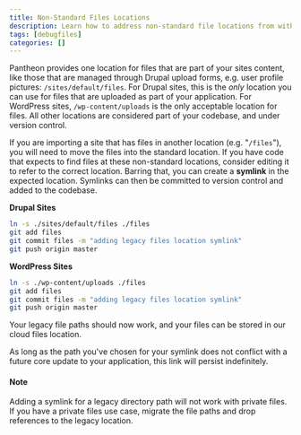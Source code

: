 ```yaml
---
title: Non-Standard Files Locations
description: Learn how to address non-standard file locations from within the Pantheon filesystem.
tags: [debugfiles]
categories: []
---
```

Pantheon provides one location for files that are part of your sites content, like those that are managed through Drupal upload forms, e.g. user profile pictures: `/sites/default/files`. For Drupal sites, this is the *only* location you can use for files that are uploaded as part of your application. For WordPress sites, `/wp-content/uploads` is the only acceptable location for files. All other locations are considered part of your codebase, and under version control.

If you are importing a site that has files in another location (e.g. "`/files`"), you will need to move the files into the standard location. If you have code that expects to find files at these non-standard locations, consider editing it to refer to the correct location. Barring that, you can create a **symlink** in the expected location. Symlinks can then be committed to version control and added to the codebase.

**Drupal Sites**
```bash
ln -s ./sites/default/files ./files
git add files
git commit files -m "adding legacy files location symlink"
git push origin master
```
**WordPress Sites**
```bash
ln -s ./wp-content/uploads ./files
git add files
git commit files -m "adding legacy files location symlink"
git push origin master
```

Your legacy file paths should now work, and your files can be stored in our cloud files location.

As long as the path you've chosen for your symlink does not conflict with a future core update to your application, this link will persist indefinitely.

<div class="alert alert-info" role="alert">
<h4 class="info">Note</h4>
<p>Adding a symlink for a legacy directory path will not work with private files. If you have a private files use case, migrate the file paths and drop references to the legacy location.</p></div>
